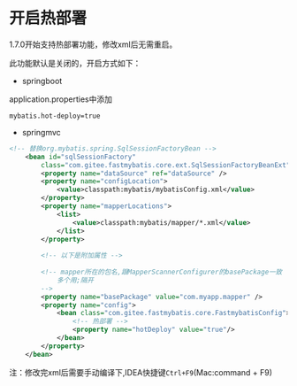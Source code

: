 # 开启热部署

1.7.0开始支持热部署功能，修改xml后无需重启。

此功能默认是关闭的，开启方式如下：

- springboot

application.properties中添加

```
mybatis.hot-deploy=true
```

- springmvc

```xml
<!-- 替换org.mybatis.spring.SqlSessionFactoryBean -->
	<bean id="sqlSessionFactory"
		class="com.gitee.fastmybatis.core.ext.SqlSessionFactoryBeanExt">
		<property name="dataSource" ref="dataSource" />
		<property name="configLocation">
			<value>classpath:mybatis/mybatisConfig.xml</value>
		</property>
		<property name="mapperLocations">
			<list>
				<value>classpath:mybatis/mapper/*.xml</value>
			</list>
		</property>
		
		<!-- 以下是附加属性 -->
		
		<!-- mapper所在的包名,跟MapperScannerConfigurer的basePackage一致 
			多个用;隔开
		-->
		<property name="basePackage" value="com.myapp.mapper" />
		<property name="config">
			<bean class="com.gitee.fastmybatis.core.FastmybatisConfig">
				<!-- 热部署 -->
				<property name="hotDeploy" value="true"/>
			</bean>
		</property>
	</bean>
```

注：修改完xml后需要手动编译下,IDEA快捷键`Ctrl+F9`(Mac:command + F9)
